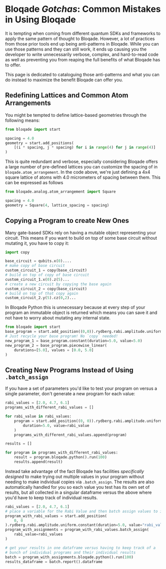 # Bloqade *Gotchas*: Common Mistakes in Using Bloqade

It is tempting when coming from different quantum SDKs and frameworks to apply the same pattern of thought to Bloqade. However, a lot of practices from those prior tools end up being anti-patterns in Bloqade. While you can use those patterns and they can still work, it ends up causing you the developer to write unnecessarily verbose, complex, and hard-to-read code as well as preventing you from reaping the full benefits of what Bloqade has to offer.

This page is dedicated to cataloguing those anti-patterns and what you can do instead to maximize the benefit Bloqade can offer you.

## Redefining Lattices and Common Atom Arrangements

You might be tempted to define lattice-based geometries through the following means:

```python
from bloqade import start

spacing = 4.0
geometry = start.add_positions(
    [(i * spacing, j * spacing) for i in range(4) for j in range(4)]
)
```

This is quite redundant and verbose, especially considering Bloqade offers a large number of pre-defined lattices you can customize the spacing of in `bloqade.atom_arrangement`.
In the code above, we're just defining a 4x4 square lattice of atoms with 4.0 micrometers of spacing between them. This can be expressed as follows

```python
from bloqade.analog.atom_arrangement import Square

spacing = 4.0
geometry = Square(4, lattice_spacing = spacing)
```


## Copying a Program to create New Ones

Many gate-based SDKs rely on having a mutable object representing your circuit. This means if you want to build on top of some base circuit without mutating it, you have to copy it:

```python
import copy

base_circuit = qubits.x(0)....
# make copy of base circuit
custom_circuit_1 = copy(base_circuit)
# build on top of copy of base circuit
custom_circuit_1.x(0).z(5)...
# create a new circuit by copying the base again
custom_circuit_2 = copy(base_circuit)
# build on top of that copy again
custom_circuit_2.y(5).cz(0,2)...
```

In Bloqade Python this is unnecessary because at every step of your program an immutable object is returned which means you can save it and not have to worry about mutating any internal state.

```python
from bloqade import start
base_program = start.add_position((0,0)).rydberg.rabi.amplitude.uniform
# Just recycle your base program! No `copy` needed!
new_program_1 = base_program.constant(duration=5.0, value=5.0)
new_program_2 = base_program.piecewise_linear(
    durations=[5.0], values = [0.0, 5.0]
)
```

## Creating New Programs Instead of Using `.batch_assign`

If you have a set of parameters you'd like to test your program on versus a single parameter, don't generate a new program for each value:

```python
rabi_values = [2.0, 4.7, 6.1]
programs_with_different_rabi_values = []

for rabi_value in rabi_values:
    program = start.add_position((0, 0)).rydberg.rabi.amplitude.uniform.constant(
        duration=5.0, value=rabi_value
    )
    programs_with_different_rabi_values.append(program)

results = []

for program in programs_with_different_rabi_values:
    result = program.bloqade.python().run(100)
    results.append(result)
```

Instead take advantage of the fact Bloqade has facilities *specifically designed* to make trying out multiple values in your program without needing to make individual copies via `.batch_assign`. The results are also automatically handled for you so each value you test has its own set of results, but all collected in a singular dataframe versus the above where you'd have to keep track of individual results.

```python
rabi_values = [2.0, 4.7, 6.1]
# place a variable for the Rabi Value and then batch assign values to it
program_with_rabi_values = start.add_position(
    0, 0
).rydberg.rabi.amplitude.uniform.constant(duration=5.0, value="rabi_value")
program_with_assignments = program_with_rabi_values.batch_assign(
    rabi_value=rabi_values
)

# get your results in one dataframe versus having to keep track of a
# bunch of individual programs and their individual results
batch = program_with_assignments.bloqade.python().run(100)
results_dataframe = batch.report().dataframe
```
